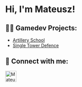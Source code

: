 <h1>Hi, I'm Mateusz!</h1>

<h2>👨‍💻 Gamedev Projects:</h2>

  - [Artillery School](https://github.com/Sajgotin/Artillery-School)
  - [Single Tower Defence](https://github.com/Sajgotin/single-tower-defence)

<h2> 🤳 Connect with me:</h2>

[<img align="left" alt="MateuszWosik | LinkedIn" width="35px" src="https://i.imgur.com/BqzaZGk.png" />][linkedin]

[linkedin]: https://www.linkedin.com/in/mateusz-wosik/
